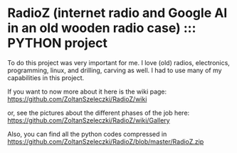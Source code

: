 # RadioZ (internet radio and Google AI in an old wooden radio case) ::: PYTHON project

To do this project was very important for me. I love (old) radios, electronics, programming, linux, and drilling, carving as well. 
I had to use many of my capabilities in this project.

If you want to now more about it here is the wiki page:
https://github.com/ZoltanSzeleczki/RadioZ/wiki

or, see the pictures about the different phases of the job here:
https://github.com/ZoltanSzeleczki/RadioZ/wiki/Gallery

Also, you can find all the python codes compressed in 
https://github.com/ZoltanSzeleczki/RadioZ/blob/master/RadioZ.zip
